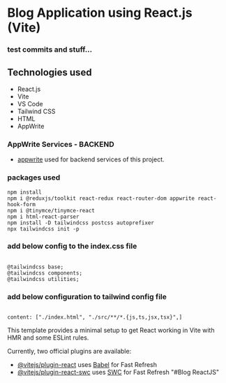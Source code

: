 # Blog Application using React.js (Vite)

### test commits and stuff...

## Technologies used

- React.js
- Vite
- VS Code
- Tailwind CSS
- HTML
- AppWrite

### AppWrite Services - BACKEND

- [appwrite](https://cloud.appwrite.io/console/organization-6682d0da00151ac949ef) used for backend services of this project.

### packages used

```
npm install
npm i @reduxjs/toolkit react-redux react-router-dom appwrite react-hook-form
npm i @tinymce/tinymce-react
npm i html-react-parser
npm install -D tailwindcss postcss autoprefixer
npx tailwindcss init -p

```

### add below config to the index.css file

```

@tailwindcss base;
@tailwindcss components;
@tailwindcss utilities;

```

### add below configuration to tailwind config file

```

content: ["./index.html", "./src/**/*.{js,ts,jsx,tsx}",]

```

This template provides a minimal setup to get React working in Vite with HMR and some ESLint rules.

Currently, two official plugins are available:

- [@vitejs/plugin-react](https://github.com/vitejs/vite-plugin-react/blob/main/packages/plugin-react/README.md) uses [Babel](https://babeljs.io/) for Fast Refresh
- [@vitejs/plugin-react-swc](https://github.com/vitejs/vite-plugin-react-swc) uses [SWC](https://swc.rs/) for Fast Refresh
  "#Blog ReactJS"
